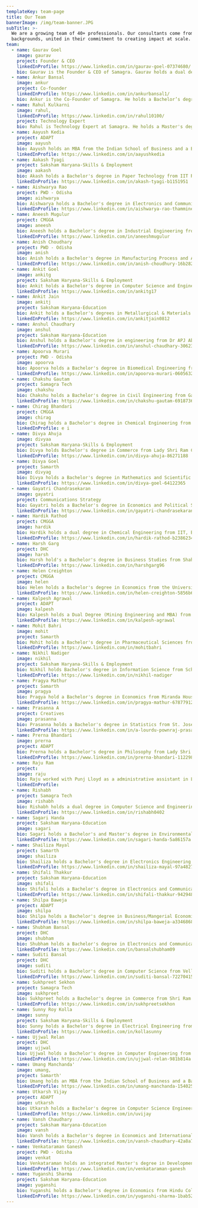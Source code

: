 ```yaml
---
templateKey: team-page
title: Our Team
bannerImage: /img/team-banner.JPG
subTitle: >-
  We are a growing team of 40+ professionals. Our consultants come from diverse
  backgrounds, united in their commitment to creating impact at scale.
team:
  - name: Gaurav Goel
    image: gaurav
    project: Founder & CEO
    linkedInProfile: https://www.linkedin.com/in/gaurav-goel-07374680/
    bio: Gaurav is the Founder & CEO of Samagra. Gaurav holds a dual degree in Computer Science & Engineering from IIT Delhi and an MBA from IIM Calcutta. After graduating from IIM Calcutta, he joined McKinsey & Co. as a Management Consultant where he worked across sectors and geographies, solving diverse corporate problem statements. While he was enjoying his stint at McKinsey, he knew that eventually he wanted to work towards improving the lives of citizens by engaging with the governance process. In 2012, he set up Samagra so that he could translate his passion into a reality create impact at scale. He has shaped Samagra's values and approach to impact, and continues to steer it into the future.
  - name: Ankur Bansal
    image: ankur
    project: Co-founder
    linkedInProfile: https://www.linkedin.com/in/ankurbansal1/
    bio: Ankur is the Co-Founder of Samagra. He holds a Bachelor’s degree in Finance from Unitec Institute of Technology and Masters of Commercial Law from University of Auckland. He completed his Chartered Accountancy from Chartered Accountants Australia and New Zealand. Prior to Samagra, Ankur worked with Michael & Susan Dell Foundation, leading the health and education portfolios. He was involved in conceptualizing large-scale programmes and created a roadmap for future investments in these sectors. Previously, he has held senior roles in PwC and Zuna Capital in India, Australia, US and New Zealand. Ankur's belief that governance is the most effective lever of change in India led him to move back to the country and co-found Samagra. He joined Gaurav in this journey in 2015, and has been instrumental in driving Samagra's journey and growth both as an organisation and the impact it has been able to create
  - name: Rahul Kulkarni
    image: rahul,
    linkedInProfile: https://www.linkedin.com/in/rahul10100/
    project: Technology Expert
    bio: Rahul is Technology Expert at Samagra. He holds a Master's degree in Engineering from Georgia Tech. Previously, he worked as a Product Manager at National Instruments and was the first Product Manager at Google India. He has also worked as the Chief Product Officer at Sokrati. He is currently a co-founder and partner at DoNew, a social startup that uses technology to bring disruptive people and product innovation to individuals, startups & governments. Rahul has been instrumental in defining the third pillar of Samagra's problem solving approach--leveraging data and technology to create impact at scale. Rahul drives the use of technology across all our engagements
  - name: Aayush Kedia
    project: ADAPT
    image: aayush
    bio: Aayush holds an MBA from the Indian School of Business and a Bachelor's degree in Commerce from Shri Ram College of Commerce. Prior to Samagra, he worked with Blue Vector, a creative agency based out of Gurgaon, that he co-founded. He assumed various cross-functional roles at the start-up and his last project involved conceptualising a marketing tech product. He has previously also worked at EY.\n\nHis belief that governance is the critical lever to creating sustainable and scalable solutions brought him to Samagra. He is currently part of the ADAPT team in Odisha.
    linkedInProfile: https://www.linkedin.com/in/aayushkedia
  - name: Aakash Tyagi
    project: Saksham Haryana-Skills & Employment
    image: aakash
    bio: Akash holds a Bachelor's degree in Paper Technology from IIT Roorkee. Driven by an interest in understanding sectoral reforms in education, he joined the Teach For India fellowship. Teaching English and Social studies to 93 students in a school in Pune gave him insight into the reality of government school classrooms. Post TFI, Akash worked as Lead Teacher with iTeach Schools where he co-led a low-income PPP school with the aim of creating a proof point for an inclusive, holistic and high-performing low-income school. An opportunity to build on his previous experience working on the ground and create systemic change at scale brought him to Samagra. Currently he is part of the Saksham Haryana-Skills & Employment team. 
    linkedInProfile: https://www.linkedin.com/in/akash-tyagi-b1151951
  - name: Aishwarya Rao
    project: PWD - Odisha
    image: aishwarya
    bio: Aishwarya holds a Bachelor's degree in Electronics and Communication Engineering from Vellore Institute of Technology. As a part of the LAMP Fellowship (2016-17), she worked as a Legislative Assistant to Meenakshi Lekhi, Member of Parliament from the New Delhi Lok Sabha constituency.\n\nAn opportunity to work with the executive and understanding governance from the perspective of  implementation bring her to Samagra.
    linkedInProfile: https://www.linkedin.com/in/aishwarya-rao-thammineedi-a18aba118
  - name: Aneesh Mugulur
    project: CMGGA
    image: aneesh
    bio: Aneesh holds a Bachelor's degree in Industrial Engineering from R.V College of Engineering, Bangalore. Prior to joining Samagra, he worked at Your Story Media in its growth hacking team. He was also worked as a consultant to the Deputy Commissioner of Chikmaglur, Karnataka for implementing Swachh Bharat Mission in the district.\n\nHis passion for ensuring last mile delivery of government-to-citizen services brought him to Samagra. He is currently part of the CMGGA team in Haryana.
    linkedInProfile: https://www.linkedin.com/in/aneeshmugulur
  - name: Anish Choudhary
    project: PWD - Odisha
    image: anish
    bio: Anish holds a Bachelor's degree in Manufacturing Process and Automation from Netaji Subhas Institute of Technology and an MBA from IIM Ahmedabad. Anish has more than 11 years of work experience as a strategy specialist, built on 8 years in management consulting and in senior leadership roles at large Indian corporates.\n\nBefore coming to Samagra, he was Vice President Strategy at Lodha Group, where he was driving strategic initiatives for business growth and operations improvement. Prior to that, Anish was Manager at AT Kearney. An interest in working with governments to create scalable, impactful solutions to governance problems brought him to Samagra. Currently he leads our engagement with the Public Works Department in Odisha.
    linkedInProfile: https://www.linkedin.com/in/anish-choudhury-16b28216
  - name: Ankit Goel
    image: ankitg
    project: Saksham Haryana-Skills & Employment
    bio: Ankit holds a Bachelor's degree in Computer Science and Engineering from Uttar Pradesh Technical University and a Master's in Management with a specialisation in Business Analytics from the Indian Institute of Science, Bengaluru. He started his career at HP Global Analytics as a Business Analyst in the Digital Marketing Analytics tower and moved on to work at SEBI as an Assistant Manager in the Investment Management Department. He then joined the Department of Finance and Planning, Government of Chhattisgarh as a Chief Minister’s Good Governance Fellow.\n\nThe zeal to create real impact on the ground by transforming governance and public administration brought Ankit to Samagra. He is currently part of the Saksham Haryana-Skills & Employment team.
    linkedInProfile: https://www.linkedin.com/in/ankitg17
  - name: Ankit Jain
    image: ankitj
    project: Saksham Haryana-Education
    bio: Ankit holds a Bachelor's degrees in Metallurgical & Materials Engineering from IIT Kharagpur. He worked for 3 years with Rio Tinto India as process engineer and business analyst for an upcoming diamond mine in Madhya Pradesh. An interest in switching to the social impact sector led him to join the first cohort of the Chief Minister's Good Governance Associates (CMGGA) programme in Haryana. As a CMGGA, he spent one year working on improving the delivery of government programmes and piloting innovative governance changes in Jind district.\n\nWhile the CMGGA programme provided an in-depth understanding of the government's functioning at grassroot level, Ankit wanted to work at the state level to contribute towards effective and sustainable systemic change. With this in mind, Ankit joined Samagra to create impact at scale. He currently leads the Saksham Haryana-Education engagement.
    linkedInProfile: https://www.linkedin.com/in/ankitjain0812
  - name: Anshul Chaudhary
    image: anshul
    project: Saksham Haryana-Education
    bio: Anshul holds a Bachelor's degree in engineering from Dr APJ Abdul Kalam Technical University. Previously, he worked as a Consultant for MP from Hyderabad, Asaduddin Owaisi and led the LEARN project focused on first-time voters of the constituency. Anshul has also worked as Manager, Government Affairs for India’s leading parking start-up Get My Parking where he worked with state governments, urban local bodies and Smart City consultants to assist in the formulation of parking policies. As a Policy in Action Fellow with Young Leaders for Active Citizenship (YLAC) he worked for Rajeev Shankarrao Satav, MP for Hingoli, on the “Study on Disability Rights and the Accessible India Campaign"". Anshul is also a national level quizzer and plans to write a quiz book for children.\n\nAn opportunity to solve complex governance challenges through a hands-on approach brought him to Samagra. Currently he is part of the Saksham Haryana-Education team.
    linkedInProfile: https://www.linkedin.com/in/anshul-chaudhary-30623839
  - name: Apoorva Murari
    project: PWD - Odisha
    image: apoorva
    bio: Apoorva holds a Bachelor's degree in Biomedical Engineering from the Bharati Vidyapeeth University. She is a Chevening Scholar with a Master's  degree in Development Studies from the Institute of Development Studies, Sussex. Previously, she worked with Teach For India managing fellowship recruitment. Before Samagra, she was a Campaign Lead at Indus Action driving the implementation of RTE Act Section 12 (1)(c) in Delhi. She worked to implement awareness campaigns and application support processes for low-income communities and school readiness camps for 3-6 year old children.\n\nAn opportunity to understand public administration systems brought Apoorva to Samagra.
    linkedInProfile: https://www.linkedin.com/in/apoorva-murari-06056326
  - name: Chakshu Gautam
    project: Samagra Tech
    image: chakshu
    bio: Chakshu holds a Bachelor's degree in Civil Engineering from Galgotias College of Engineering and Technology and an MTech in Structural Engineering (Civil) from the IIT, Delhi. Prior to Samagra, he was working with an IoT start up, CarSense, as a Senior Software Developer. Before that he held the position of Assistant Professor at Amity University, Gurugram where he taught Civil and Structural Engineering.\n\nHis belief that employing technological tools can lead to better governance and improve the lives of citizens brought him to Samagra. Currently he is part of the Samagra Tech team.
    linkedInProfile: https://www.linkedin.com/in/chakshu-gautam-6918736b
  - name: Chirag Bhandari
    project: CMGGA
    image: chirag
    bio: Chirag holds a Bachelor's degree in Chemical Engineering from IIT, Bombay. He worked as an analytics consultant with Fractal Analytics before becoming a tech entrepreneur. Chirag started a company in the travel domain and subsequently helped build the insurance startup Coverfox Insurance ground up. He led teams in digital marketing, sales and analytics and last led strategy for Coverfox as the Chief of Staff. \n\nAn opportunity to use his entrepreneurial experience to deliver large scale and deep impact programmes brought him to Samagra. Currently he leads the CMGGA engagement in Haryana.
    linkedInProfile: e i
  - name: Divya Ahuja
    image: divyaa
    project: Saksham Haryana-Skills & Employment
    bio: Divya holds Bachelor's degree in Commerce from Lady Shri Ram College for Women. Previously, she has worked as an Analyst at KPMG India in the Deal Advisory arm. Her interest in the development sector grew from short stints in policy and social work in college.\n\nAn opportunity to create real impact and build a career path in the social sector brought her to Samagra. Currently she is part of the Saksham Haryana-Skills & Employment team.
    linkedInProfile: https://www.linkedin.com/in/divya-ahuja-86271188
  - name: Divya Goel
    project: Samarth
    image: divyag
    bio: Divya holds a Bachelor's degree in Mathematics and Scientific Computing from IIT, Kanpur. She completed the Young India Fellowship from Ashoka University. As a student she worked with various social sector organisations. She also holds a Professional Diploma in Movement Art from the Attakkalari Centre for Movement Arts, Bengaluru.\n\nSamagra's commitment to both scale and tangible impact by working with the government brought her here. Currently she is part of the Samarth team in Himachal Pradesh.
    linkedInProfile: https://www.linkedin.com/in/divya-goel-64122365
  - name: Gayatri Chandrasekaran
    image: gayatri
    project: Communications Strategy
    bio: Gayatri holds a Bachelor's degree in Economics and Political Science from St Stephen's College, University of Delhi and a Post-Graduate Diploma in Journalism from the Asian College of Journalism, Chennai. She also has a Master's in International Relations from the School of Advanced International Studies (SAIS), Johns Hopkins University. Prior to Samagra, she was working at IDFC Institute as Manager for Communications & Strategy. Gayatri has previously also worked at Mint as a copy editor and opinion writer. While at Mint, she used to write on foreign policy and security issues, primarily focused on the Indian subcontinent. \n\nAn opportunity to work at the intersection of public policy and communication brought her to Samagra.
    linkedInProfile: https://www.linkedin.com/in/gayatri-chandrasekaran-17a25590
  - name: Hardik Rathod
    project: CMGGA
    image: hardik
    bio: Hardik holds a dual degree in Chemical Engineering from IIT, Bombay. Before joining Samagra, he has worked as a Product Manager in UpGrad.com, an Ed-Tech Startup, and Housing.com. He also worked with various fintech startups as an advisor focusing on growth. He also co-founded Aasaanjobs.com and was responsible for the firm's operations and business development. He entered the policy space through the Young Leaders for Active Citizenship (YLAC) fellowship, during which he worked on analysing and developing a Skill Development Policy for a Lok Sabha MP.\n\nAn opportunity to work at the intersection of technology and policy brought him to Samagra. Currently he is part of the CMGGA team in Haryana.
    linkedInProfile: https://www.linkedin.com/in/hardik-rathod-b2386234
  - name: Harsh Garg
    project: DHC
    image: harsh
    bio: Harsh hold's a Bachelor's degree in Business Studies from Shaheed Sukhdev College of Business Studies, Delhi University. During his time at college, he was actively involved with Enactus, and represented India at the Enactus World Cup 2018, where his team got the second position for their work in the sanitation and education space. In addition to this, he also worked as a campaign leader for Teach for India in his college and interned at Social Cops.\n\nHis passion towards creating social impact and bringing about a positive change in the world brought him to Samagra. Currently he is part of the Digital Haryana Cell.
    linkedInProfile: https://www.linkedin.com/in/harshgarg96
  - name: Helen Creighton
    project: CMGGA
    image: helen
    bio: Helen holds a Bachelor's degree in Economics from the University of Cambridge. She worked in think tanks both in New Delhi and London before joining the UK Civil Service. She first worked as an Economist in the Energy and Climate department and later as a Senior Policy Advisor in the Department for Exiting the European Union.\n\nAn opportunity to expand her understanding of different governance models and to explore innovative ways of improving citizens' daily lives brought her to Samagra. Currently she is part of the CMGGA team in Haryana.
    linkedInProfile: https://www.linkedin.com/in/helen-creighton-5856b685
  - name: Kalpesh Agrawal
    project: ADAPT
    image: kalpesh
    bio: Kalpesh holds a Dual Degree (Mining Engineering and MBA) from IIT, Indian School of Mines, Dhanbad. Previously, he worked as a Business Analyst at Analytics Quotient where he focused on building business development and growth metrics for an automobile client.\n\nAn interest in working with the political and bureaucratic leadership to create scalable impact brought him to Samagra. Currently he is part of the ADAPT team in Odisha.
    linkedInProfile: https://www.linkedin.com/in/kalpesh-agrawal
  - name: Mohit Bahri
    image: mohit
    project: Samarth
    bio: Mohit holds a Bachelor's degree in Pharmaceutical Sciences from the University of Delhi  and Master's degree in International Business from Symbiosis, Pune. Mohit has 15 years of work experience spanning multiple functions–strategy consulting, business development and sales. Prior to Samagra, he worked as an Associate Director at KPMG, where his work was focused on business development through eminence building and client development activities. In the past, Mohit has worked with IMS Consulting Group (now IQVIA), PharmARC and Aventis Pharma (now Sanofi). He also founded a healthcare focussed solution, called medeel.com, to help patients access affordable healthcare solutions.\n\nAn interest in working in the social sector and creating scalable, impactful solutions for governance problems brought him to Samagra. Currently he leads the Samarth engagement in Himachal Pradesh.
    linkedInProfile: https://www.linkedin.com/in/mohitbahri
  - name: Nikhil Nadiger
    image: nikhil
    project: Saksham Haryana-Skills & Employment
    bio: Nikhil holds Bachelor's degree in Information Science from School of Engineering & Technology, Jain University. Before joining Samagra, Nikhil set up India's first radical mime entity, PunchTantraa. Post that, as part of the Teach for India Fellowship he worked in low-income schools in Hyderabad and Bengaluru as a school teacher.\n\nAn opportunity to create impact at scale through better governance brought him to Samagra. Currently he leads the Saksham Haryana-Skills & Employment engagement. 
    linkedInProfile: https://www.linkedin.com/in/nikhil-nadiger
  - name: Pragya Mathur
    project: Samarth
    image: pragya
    bio: Pragya hold a Bachelor's degree in Economics from Miranda House, University of Delhi. She has previously interned at CollarFolk, a start up in Gurgaon and conceptualized a self-guided social entrepreneurship project called ‘Pravah’, on stopping the use of plastic straws. Pragya also completed a course on ‘Re-thinking the Obvious: Rhetoric of Development’ at Miranda House in collaboration with The George Washington University. \n\nAn opportunity to create positive impact in the lives of people and an interest in public policy brings Pragya to Samagra. Currently she is part of the Samarth team in Himachal Pradesh.
    linkedInProfile: https://www.linkedin.com/in/pragya-mathur-678779126
  - name: Prasanna A
    project: Creatives
    image: prasanna
    bio: Prasanna holds a Bachelor's degree in Statistics from St. Joseph's College, Trichy and a Master's in Computer Applications from Adaikalamatha College, Thanjavur. He has worked extensively in the consulting and investment banking industries and produced high-end business-to-business and consumer-facing designs. He has worked with one of the Big 3 Consulting firms and two of the top-10 Investment Banking companies.\n\nHe works as a graphics designer at Samagra.
    linkedInProfile: https://www.linkedin.com/in/a-lourdu-pownraj-prasanna-786a1a132
  - name: Prerna Bhandari
    image: prerna
    project: ADAPT
    bio: Prerna holds a Bachelor's degree in Philosophy from Lady Shri Ram College for Women, University of Delhi. An interest in creating social impact drove her to lead the research and development team of Enactus as part of which she conducted in depth onground research and back-end analysis of community development projects. She has also interned as a policy researcher with the Deputy Chief Minister's Office, Government of Delhi, where she undertook the process of streamlining and monitoring the MLALAD funds of 11 revenue districts of Delhi and recommended policy level interventions for improved functioning of the Delhi Urban Development Authority.\n\nAn opportunity to employ her proble-solving skills to create sustainable impact brought her to Samagra. Currently she is part of the ADAPT team in Odisha.
    linkedInProfile: https://www.linkedin.com/in/prerna-bhandari-112298141
  - name: Raju Ram
    project: 
    image: raju
    bio: Raju worked with Punj Lloyd as a administrative assistant in Libya, and with Walt Disney as a Office Coordinator.\n\nHe works with Samagra as Office Manager.
    linkedInProfile:
  - name: Rishabh 
    project: Samagra Tech
    image: rishabh
    bio: Rishabh holds a dual degree in Computer Science and Engineering from the National Institute of Technology Hamirpur, Himachal Pradesh. He is a two-time Google Summer of Code student (2019, 2018), where he contributed to the open-source projects of The Libreswan Project. He has over 150 commits in Mozilla, The Libreswan Project, phpBB, Awesome CSS, PublicLab, Sendgrid, and has over 1900 open-source commits in other projects. His belief that employing open-source tools and technology in governance can lead to significant improvement in the lives of citizens brought him to Samagra. Currently he is part of the Samagra Tech team.  
    linkedInProfile: https://www.linkedin.com/in/rishabh0402
  - name: Sagari Handa
    project: Saksham Haryana-Education
    image: sagari
    bio: Sagari holds a Bachelor's and Master's degree in Environmental Engineering from Delhi Technological University and Stanford University, respectively. After graduating from Stanford, she worked at Geosyntec Consultants, an environmental consulting company, in Seattle. \n\nHer interest in transitioning to the development sector and facilitating sustainable change on the ground brought her to Samagra. Currently she is part of the Saksham Haryana-Education team.
    linkedInProfile: https://www.linkedin.com/in/sagari-handa-5a86157a
  - name: Shailiza Mayal
    project: Samarth
    image: shailiza
    bio: Shailiza holds a Bachelor's degree in Electronics Engineering from Savitribai Phule Pune University. After graduating, she worked as a Business Operations Associate with ZS Associates. She is a Young India Fellow and has worked with the Office of Maheish Girri (former Member of Parliament, East Delhi) on the implementation of rain water harvesting projects in the residential areas of East Delhi. Before joining Samagra, Shailiza was a part of the Chief Minister’s Good Governance Associate programme with the Government of Haryana and worked in Karnal district. During her time as a CMGGA, she worked on strengthening the implementation of the Chief Minister's flagship programmes, improving citizen delivery services, and assisting the administration on various strategy projects across multiple departments.\n\nHer belief that working with the government is essential for driving change on the ground brought her to Samagra.\n\n
    linkedInProfile: https://www.linkedin.com/in/shailiza-mayal-97a48279
  - name: Shifali Thakkur
    project: Saksham Haryana-Education
    image: shifali
    bio: Shifali holds a Bachelor's degree in Electronics and Communication Engineering from Amity School of Engineering & Technology and a Master's in Education from Tata Institute of Social Sciences. After working at BA Continuum  and Evalueserve, her deep-seated interest in the social sector led her to join the Teach For India Fellowship. During her time as a TFI Fellow, she taught primary grades in a low-income private school in Pune. Post the Fellowship, she continued with Teach For India and led regional fundraising and managed the alumni network and government school relations. \n\nAn opportunity to expand her understanding of the development sector and the role of governance in systemic reforms brought her to Samagra. Currently she is part of the Saksham Haryana-Education team.
    linkedInProfile: https://www.linkedin.com/in/shifali-thakkur-942948b9
  - name: Shilpa Baweja
    project: ADAPT
    image: shilpa
    bio: Shilpa holds a Bachelor's degree in Business/Mangerial Economics from Maharaja Agrasen College, University of Delhi and MBA from the Indian School of Business, Hyderabad. Prior to Samagra, she was working with the Government of Andhra Pradesh as a part of their Vision Management Unit, where she was responsible for monitoring the performance of departments and districts on the CM key priorities. She has worked across diverse sectors including consulting, non-profit and government. She has previously worked at EY where she was engaged in conducting internal risk management for the organization. Her passion to work in the development space led her to take up Fellowship at Make a Difference and then join WWF-India as a Program Manager where she led their citizen engagement projects.\n\nHer belief that employing business tools can lead to better governance and help device sustainable solutions for citizens brought her to Samagra. Currently she is part of the ADAPT team in Odisha.
    linkedInProfile: https://www.linkedin.com/in/shilpa-baweja-a3346868
  - name: Shubham Bansal
    project: DHC
    image: shubham
    bio: Shubham holds a Bachelor's degree in Electronics and Communication Engineering from Thapar University. Post a six-month stint as an intern with EY, he signed up to do the Gandhi Fellowship. During the fellowship, Shubham worked on the leadership development of headmasters in 25 schools in Thane, Maharashtra. Starting in July 2018, he worked as a Chief Minister's Good Governance Associate in Yamunanagar district of Haryana for one year. As a CMGGA, Shubham worked on improving the public service delivery system in the state and gained a granular understanding of how government programmes are implemented.\n\nShubham's fascination for the public sector has pushed him to work at various levels of governance, starting from the grassroots to district-level implementation. An opportunity to use his past work experience to create impac at scale brought him to Samagra. Currently he is part of the Digital Haryana Cell.
    linkedInProfile: https://www.linkedin.com/in/bansalshubham09
  - name: Suditi Bansal
    project: DHC
    image: suditi
    bio: Suditi holds a Bachelor's degree in Computer Science from Vellore Institute of Technology. Her desire to work towards equal opportunity for everyone led her to work actively with organizations like Edforall and Teach For India which aim to improve the quality of education in government schools. Prior to Samagra, she worked as a software consultant at Microsoft for two and half years. During her time at Microsoft, she designed and developed software for clients with varying needs. Her belief that technological interventions have the power to solve complex issues got strengthened here. At the same time, she also started exploring the policy and governance space and saw it is as a potentially effective channel to solve grass-root problems in a sustainable manner.\n\nAn opportunity to leverage technology to create social impact brought her to Samagra. Currently she is part of the Digital Haryana Cell.
    linkedInProfile: https://www.linkedin.com/in/suditi-bansal-722704152
  - name: Sukhpreet Sekhon
    project: Samagra Tech
    image: sukhpreet
    bio: Sukhpreet holds a Bachelor's degree in Commerce from Shri Ram College of Commerce, Universityof Delhi. Previously, he has worked with KPMG to provide integrity intelligence for M&A transactions to Fortune 500 companies and Private Equities. Prior to Samagra, he worked as the Senior Research Associate (Team Lead) at Pratham where he set up and built a Monitoring, Measurement & Evaluation team of over 60 people across 17 states with the mandate to design and manage the implementation of standardized measurements across Pratham's flagship Read India programme.\n\nHis passion to transform citizen-government experiences at scale brought him to Samagra. Currently he leads the Samagra Tech team.
    linkedInProfile: https://www.linkedin.com/in/sukhpreetsekhon
  - name: Sunny Roy Kolla
    image: sunny
    project: Saksham Haryana-Skills & Employment
    bio: Sunny holds a Bachelor's degree in Electrical Engineering from Vellore Institute of Technology and a Master's in Public Policy and Governance from Tata Institute of Social Sciences. He has a worked with the Government of Andhra Pradesh, where he was part of the Vision Management team that envisioned and designed an action plan for Vision 2029.\n\nThe drive to create visible on-the-ground social impact brought him to Samagra. Currently he is part of the Saksham Haryana-Skills & Employment team.
    linkedInProfile: https://www.linkedin.com/in/kollasunny
  - name: Ujjwal Relan
    project: DHC
    image: ujjwal
    bio: Ujjwal holds a Bachelor's degree in Computer Engineering from Netaji Subhas Institute of Technology. She worked with Microsoft and Directi before pursuing the Young India Fellowship. During the Fellowship, she got a chance to work with government schools in Uttar Pradesh and experience the gaps in Indian governance first-hand.\n\nAn opportunity to drive impact at scale through good governance brought her to Samagra. Currently she leads the Digital Haryana Cell.
    linkedInProfile: https://www.linkedin.com/in/ujjwal-relan-981b814a
  - name: Umang Manchanda'
    image: umang, 
    project: Samarth'
    bio: Umang holds an MBA from the Indian School of Business and a Bachelor's degree in Commerce from SRCC. Prior to joining Samagra, she worked as a Marketing and Communication Manager at Sterlite Power. She developed an interest in the social sector developed during her journey as a Teach for India Fellow (2014-16).\nShe joined Samagra so she could design and implement scalable solutions to development challenges. Currently, she is part of the Samarth team in Himachal Pradesh '
    linkedInProfile: https://www.linkedin.com/in/umang-manchanda-15402548/'
  - name: Utkarsh Vijay
    project: ADAPT
    image: utkarsh
    bio: Utkarsh holds a Bachelor's degree in Computer Science Engineering from NIT, Jalandhar in Computer Science Engineering. Previously, he has worked as Technology Consultant with Indus Valley Partners and Boston Consulting Group. During his stint with IVP and BCG, he was extensively involved in solving some complex business problems through technology in the Finance and Industrial Goods sector. After leaving BCG, he co-founded Indian Lawyers Forum with a Supreme Court Lawyer to solve the problem of information asymmetry in the Indian judiciary by disseminating information from courts to lawyers at a large scale.\n\nAn opportunity to solve complex governance problems by using his technology, consulting and entrepreneurial skills brought him to Samagra. Currently he leads the ADAPT engagement in Odisha.
    linkedInProfile: https://www.linkedin.com/in/uvijay
  - name: Vansh Chaudhary
    project: Saksham Haryana-Education
    image: vansh
    bio: Vansh holds a Bachelor's degree in Economics and International Relations from Ashoka University. During his time in college, he interned at the Centre for Policy Research, the Direct Benefit Transfer Mission, and Swaniti Initiative. He has also worked as a research volunteer in rural Jharkhand on a field survey that assessed the efficacy of public service delivery by Common Service Centres. \n\nThe impact-oriented nature of Samagra’s work, which both designs and implements governance reforms, brought him here. Currently he is part of the Saksham Haryana-Education team.
    linkedInProfile: https://www.linkedin.com/in/vansh-chaudhary-42a8a7155
  - name: Venkataraman Ganesh
    project: PWD - Odisha
    image: venkat
    bio: Venkataraman holds an integrated Master's degree in Development Studies from IIT, Madras. He was an active member of IIT Madras' student governance and rural development ecosystem.\n\nAn opportunity to understand governments and help change lives for the better brought him to Samagra.
    linkedInProfile: https://www.linkedin.com/in/venkataraman-ganesh
  - name: Yuganshi Sharma
    project: Saksham Haryana-Education
    image: yuganshi
    bio: Yuganshi holds a Bachelor's degree in Economics from Hindu College, University of Delhi. During college, she was actively involved with Enactus, and worked on multiple social entrepreneurship projects on financial inclusion and skilling. Prior to Samagra, she worked in the Social Impact practice at Boston Consulting Group where she collaborated with state governments on improving health and education outcomes by developing data-driven accountability tools.\n\nHer passion to create scalable and sustainable change by working with the government brought her to Samagra. Currently she is part of the Saksham Haryana-Education team.
    linkedInProfile: https://www.linkedin.com/in/yuganshi-sharma-1bab5273    
---
```


